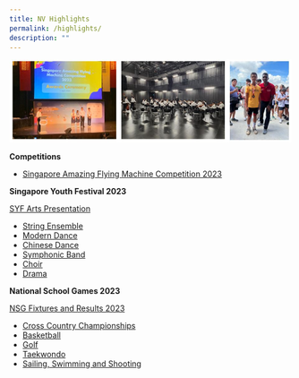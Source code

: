 ```yaml
---
title: NV Highlights
permalink: /highlights/
description: ""
---
```

![](/images/highlightscollage.JPG)

**Competitions**
* [Singapore Amazing Flying Machine Competition 2023](safmc2023)

 **Singapore Youth Festival 2023** 
 
 [SYF Arts Presentation ](https://www.northvistasec.moe.edu.sg/files/Resource%20Page/News/SYF%202023%20-%20Arts%20Presentation.pdf)
* [String Ensemble](syf2023strings)
* [Modern Dance](moderndancesyf2023)
* [Chinese Dance](chinesedancesyf2023)
* [Symphonic Band](syf2023symphonicband)
* [Choir](syf2023choir)
* [Drama](syf2023drama)

**National School Games 2023** 
	
[NSG Fixtures and Results 2023](https://www.northvistasec.moe.edu.sg/announcement/news/nationalschoolgames2023/)
* [Cross Country Championships](crosscountry)
* [Basketball](nsgbasketball)
* [Golf](nsggolf2023)
* [Taekwondo](nsg2023taekwondo)
* [Sailing, Swimming and Shooting](nsgsailingswimmingshooting)